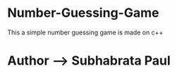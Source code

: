 # Number-Guessing-Game
This a simple number guessing game is made on c++
# Author --> Subhabrata Paul